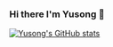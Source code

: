 ### Hi there I'm Yusong 👋

[![Yusong's GitHub stats](https://github-readme-stats-sigma-five.vercel.app/api?username=lukewys)](https://github.com/anuraghazra/github-readme-stats)

<!--
**lukewys/lukewys** is a ✨ _special_ ✨ repository because its `README.md` (this file) appears on your GitHub profile.

Here are some ideas to get you started:

- 🔭 I’m currently working on ...
- 🌱 I’m currently learning ...
- 👯 I’m looking to collaborate on ...
- 🤔 I’m looking for help with ...
- 💬 Ask me about ...
- 📫 How to reach me: ...
- 😄 Pronouns: ...
- ⚡ Fun fact: ...
-->
